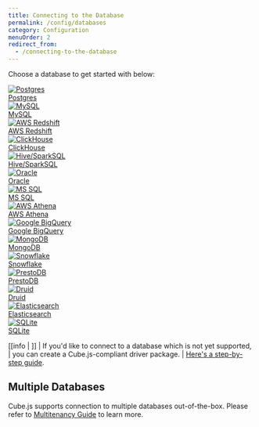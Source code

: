 ```yaml
---
title: Connecting to the Database
permalink: /config/databases
category: Configuration
menuOrder: 2
redirect_from:
  - /connecting-to-the-database
---
```


Choose a database to get started with below:

<div class="gettingStartedGrid">
  <div class="ant-row">
    <div class="gettingStartedItem originalWidth ant-col ant-col-xs-24 ant-col-sm-24 ant-col-md-24 ant-col-xl-8">
      <a href="databases/postgres">
        <div class="gettingStartedItemContent">
          <div class="gettingStartedItemImage">
            <img src="https://raw.githubusercontent.com/cube-js/cube.js/master/packages/cubejs-playground/src/img/db/postgres.svg" alt="Postgres" />
          </div>
          <div class="gettingStartedItemLink">Postgres</div>
        </div>
      </a>
    </div>
    <div class="gettingStartedItem originalWidth ant-col ant-col-xs-24 ant-col-sm-24 ant-col-md-24 ant-col-xl-8">
      <div class="gettingStartedItemContent">
        <a href="databases/mysql">
          <div class="gettingStartedItemImage">
            <img src="https://raw.githubusercontent.com/cube-js/cube.js/master/packages/cubejs-playground/src/img/db/mysql.svg" alt="MySQL" />
          </div>
          <div class="gettingStartedItemLink">MySQL</div>
        </a>
      </div>
    </div>
    <div class="gettingStartedItem originalWidth ant-col ant-col-xs-24 ant-col-sm-24 ant-col-md-24 ant-col-xl-8">
      <div class="gettingStartedItemContent">
        <a href="databases/aws-redshift">
          <div class="gettingStartedItemImage">
            <img src="https://raw.githubusercontent.com/cube-js/cube.js/master/packages/cubejs-playground/src/img/db/redshift.svg" alt="AWS Redshift" />
          </div>
          <div class="gettingStartedItemLink">AWS Redshift</div>
        </a>
      </div>
    </div>
    <div class="gettingStartedItem originalWidth ant-col ant-col-xs-24 ant-col-sm-24 ant-col-md-24 ant-col-xl-8">
      <a href="databases/clickhouse">
        <div class="gettingStartedItemContent">
          <div class="gettingStartedItemImage">
            <img src="https://raw.githubusercontent.com/cube-js/cube.js/master/packages/cubejs-playground/src/img/db/clickhouse.svg" alt="ClickHouse" />
          </div>
          <div class="gettingStartedItemLink">ClickHouse</div>
        </div>
      </a>
    </div>
    <div class="gettingStartedItem originalWidth ant-col ant-col-xs-24 ant-col-sm-24 ant-col-md-24 ant-col-xl-8">
      <div class="gettingStartedItemContent">
        <a href="databases/hive-sparksql">
          <div class="gettingStartedItemImage">
            <img src="https://raw.githubusercontent.com/cube-js/cube.js/master/packages/cubejs-playground/src/img/db/hive.svg" alt="Hive/SparkSQL" />
          </div>
          <div class="gettingStartedItemLink">Hive/SparkSQL</div>
        </a>
      </div>
    </div>
    <div class="gettingStartedItem originalWidth ant-col ant-col-xs-24 ant-col-sm-24 ant-col-md-24 ant-col-xl-8">
      <div class="gettingStartedItemContent">
        <a href="databases/oracle">
          <div class="gettingStartedItemImage">
            <img src="https://raw.githubusercontent.com/cube-js/cube.js/master/packages/cubejs-playground/src/img/db/oracle.svg" alt="Oracle" />
          </div>
          <div class="gettingStartedItemLink">Oracle</div>
        </a>
      </div>
    </div>
    <div class="gettingStartedItem originalWidth ant-col ant-col-xs-24 ant-col-sm-24 ant-col-md-24 ant-col-xl-8">
      <a href="databases/mssql">
        <div class="gettingStartedItemContent">
          <div class="gettingStartedItemImage">
            <img src="https://raw.githubusercontent.com/cube-js/cube.js/master/packages/cubejs-playground/src/img/db/mssql.svg" alt="MS SQL" />
          </div>
          <div class="gettingStartedItemLink">MS SQL</div>
        </div>
      </a>
    </div>
    <div class="gettingStartedItem originalWidth ant-col ant-col-xs-24 ant-col-sm-24 ant-col-md-24 ant-col-xl-8">
      <div class="gettingStartedItemContent">
        <a href="databases/aws-athena">
          <div class="gettingStartedItemImage">
            <img src="https://raw.githubusercontent.com/cube-js/cube.js/master/packages/cubejs-playground/src/img/db/athena.svg" alt="AWS Athena" />
          </div>
          <div class="gettingStartedItemLink">AWS Athena</div>
        </a>
      </div>
    </div>
    <div class="gettingStartedItem originalWidth ant-col ant-col-xs-24 ant-col-sm-24 ant-col-md-24 ant-col-xl-8">
      <div class="gettingStartedItemContent">
        <a href="databases/google-bigquery">
          <div class="gettingStartedItemImage">
            <img src="https://raw.githubusercontent.com/cube-js/cube.js/master/packages/cubejs-playground/src/img/db/bigquery.svg" alt="Google BigQuery" />
          </div>
          <div class="gettingStartedItemLink">Google BigQuery</div>
        </a>
      </div>
    </div>
    <div class="gettingStartedItem originalWidth ant-col ant-col-xs-24 ant-col-sm-24 ant-col-md-24 ant-col-xl-8">
      <a href="databases/mongodb">
        <div class="gettingStartedItemContent">
          <div class="gettingStartedItemImage">
            <img src="https://raw.githubusercontent.com/cube-js/cube.js/master/packages/cubejs-playground/src/img/db/mongodb.svg" alt="MongoDB" />
          </div>
          <div class="gettingStartedItemLink">MongoDB</div>
        </div>
      </a>
    </div>
    <div class="gettingStartedItem originalWidth ant-col ant-col-xs-24 ant-col-sm-24 ant-col-md-24 ant-col-xl-8">
      <div class="gettingStartedItemContent">
        <a href="databases/snowflake">
          <div class="gettingStartedItemImage">
            <img src="https://raw.githubusercontent.com/cube-js/cube.js/master/packages/cubejs-playground/src/img/db/snowflake.svg" alt="Snowflake" />
          </div>
          <div class="gettingStartedItemLink">Snowflake</div>
        </a>
      </div>
    </div>
    <div class="gettingStartedItem originalWidth ant-col ant-col-xs-24 ant-col-sm-24 ant-col-md-24 ant-col-xl-8">
      <div class="gettingStartedItemContent">
        <a href="databases/prestodb">
          <div class="gettingStartedItemImage">
            <img src="https://raw.githubusercontent.com/cube-js/cube.js/master/packages/cubejs-playground/src/img/db/presto.svg" alt="PrestoDB" />
          </div>
          <div class="gettingStartedItemLink">PrestoDB</div>
        </a>
      </div>
    </div>
    <div class="gettingStartedItem originalWidth ant-col ant-col-xs-24 ant-col-sm-24 ant-col-md-24 ant-col-xl-8">
      <div class="gettingStartedItemContent">
        <a href="databases/druid">
          <div class="gettingStartedItemImage">
            <img src="https://raw.githubusercontent.com/cube-js/cube.js/master/packages/cubejs-playground/src/img/db/druid.svg" alt="Druid" />
          </div>
          <div class="gettingStartedItemLink">Druid</div>
        </a>
      </div>
    </div>
    <div class="gettingStartedItem originalWidth ant-col ant-col-xs-24 ant-col-sm-24 ant-col-md-24 ant-col-xl-8">
      <div class="gettingStartedItemContent">
        <a href="databases/elasticsearch">
          <div class="gettingStartedItemImage">
            <img src="https://raw.githubusercontent.com/cube-js/cube.js/master/docs/content/Configuration/Databases/elasticsearch.svg" alt="Elasticsearch" />
          </div>
          <div class="gettingStartedItemLink">Elasticsearch</div>
        </a>
      </div>
    </div>
    <div class="gettingStartedItem originalWidth ant-col ant-col-xs-24 ant-col-sm-24 ant-col-md-24 ant-col-xl-8">
      <div class="gettingStartedItemContent">
        <a href="databases/sqlite">
          <div class="gettingStartedItemImage">
            <img src="https://raw.githubusercontent.com/cube-js/cube.js/master/docs/content/Configuration/Databases/sqlite.svg" alt="SQLite" />
          </div>
          <div class="gettingStartedItemLink">SQLite</div>
        </a>
      </div>
    </div>
  </div>
</div>

<!-- prettier-ignore-start -->
[[info | ]]
| If you'd like to connect to a database which is not yet supported,
| you can create a Cube.js-compliant driver package.
| [Here's a step-by-step guide][gh-cubejs-driver-guide].
<!-- prettier-ignore-end -->

## Multiple Databases

Cube.js supports connection to multiple databases out-of-the-box. Please refer
to [Multitenancy Guide][link-multitenancy] to learn more.

[link-multitenancy]: /multitenancy-setup
[gh-cubejs-driver-guide]:
  https://github.com/cube-js/cube.js/blob/master/CONTRIBUTING.md#implementing-driver
